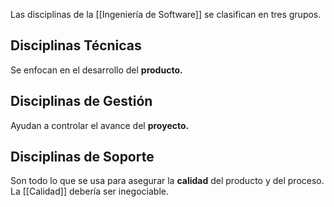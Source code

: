 Las disciplinas de la [[Ingeniería de Software]] se clasifican en tres grupos.

## Disciplinas Técnicas

Se enfocan en el desarrollo del **producto.**

## Disciplinas de Gestión

Ayudan a controlar el avance del **proyecto.**

## Disciplinas de Soporte

Son todo lo que se usa para asegurar la **calidad** del producto y del proceso. La [[Calidad]] debería ser inegociable.
